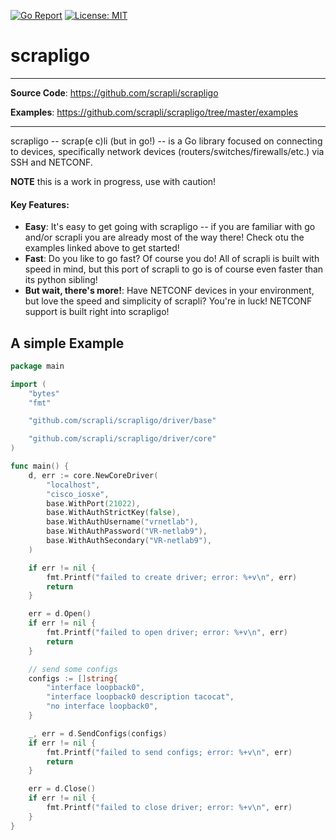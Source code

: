 [![Go Report](https://img.shields.io/badge/go%20report-A%2B-blue?style=flat-square&color=00c9ff&labelColor=bec8d2)](https://goreportcard.com/report/github.com/scrapli/scrapligo)
[![License: MIT](https://img.shields.io/badge/License-MIT-blueviolet.svg)](https://opensource.org/licenses/MIT)

scrapligo
=========

---

**Source Code**: <a href="https://github.com/scrapli/scrapligo" target="_blank">https://github.com/scrapli/scrapligo</a>

**Examples**: <a href="https://github.com/scrapli/scrapligo/tree/master/examples" target="_blank">https://github.com/scrapli/scrapligo/tree/master/examples</a>

---

scrapligo -- scrap(e c)li (but in go!) --  is a Go library focused on connecting to devices, specifically network devices
(routers/switches/firewalls/etc.) via SSH and NETCONF.

**NOTE** this is a work in progress, use with caution!


#### Key Features:

- __Easy__: It's easy to get going with scrapligo -- if you are familiar with go and/or scrapli you are already most of 
  the way there! Check otu the examples linked above to get started! 
- __Fast__: Do you like to go fast? Of course you do! All of scrapli is built with speed in mind, but this port of 
  scrapli to go is of course even faster than its python sibling! 
- __But wait, there's more!__: Have NETCONF devices in your environment, but love the speed and simplicity of
  scrapli? You're in luck! NETCONF support is built right into scrapligo!


## A simple Example

```go
package main

import (
	"bytes"
	"fmt"

	"github.com/scrapli/scrapligo/driver/base"

	"github.com/scrapli/scrapligo/driver/core"
)

func main() {
	d, err := core.NewCoreDriver(
		"localhost",
		"cisco_iosxe",
		base.WithPort(21022),
		base.WithAuthStrictKey(false),
		base.WithAuthUsername("vrnetlab"),
		base.WithAuthPassword("VR-netlab9"),
		base.WithAuthSecondary("VR-netlab9"),
	)

	if err != nil {
		fmt.Printf("failed to create driver; error: %+v\n", err)
		return
	}

	err = d.Open()
	if err != nil {
		fmt.Printf("failed to open driver; error: %+v\n", err)
		return
	}

	// send some configs
	configs := []string{
		"interface loopback0",
		"interface loopback0 description tacocat",
		"no interface loopback0",
	}

	_, err = d.SendConfigs(configs)
	if err != nil {
		fmt.Printf("failed to send configs; error: %+v\n", err)
		return
	}

	err = d.Close()
	if err != nil {
		fmt.Printf("failed to close driver; error: %+v\n", err)
	}
}
```
